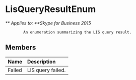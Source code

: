 
# LisQueryResultEnum


_** Applies to: **Skype for Business 2015_

            An enumeration summarizing the LIS query result.
            
## Members



|**Name**|**Description**|
|:-----|:-----|
|Failed|LIS query failed.|
